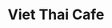 ---
title: Viet Thai Cafe
lng: -76.6765119
lat: 39.9760888
color: '#31225D'
type: restaurant
address: 2535 E Market St, York, PA 17402
rating: 4.5
tags:
  - vietnamese
  - thai
  - stir-fries
---